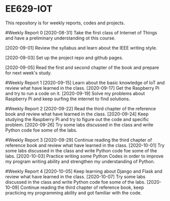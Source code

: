 # EE629-IOT
This repository is for  weekly reports, codes and projects.

#Weekly Report 0
[2020-08-31] Take the first class of Internet of Things and have a preliminary understanding ot this course.

[2020-09-01] Review the syllabus and learn about the IEEE writing style.

[2020-09-03] Set up the project repo and github pages.

[2020-09-05] Read the first and second chapter of the book and prepare for next week's study.

#Weekly Report 1
[2020-09-15] Learn about the basic knowledge of IoT and review what have learned in the class.
[2020-09-17] Get the Raspberry Pi and try to run a code on it.
[2020-09-19] Solve my problems about Raspberry Pi and keep surfing the internet to find solutions.

#Weekly Report 2
[2020-09-22] Read the third chapter of the reference book and review what have learned in the class.
[2020-09-24] Keep studying the Raspberry Pi and try to figure out the code and specific problem.
[2020-09-26] Try some labs discussed in the class and write Python code foe some of the labs.

#Weekly Report 3
[2020-09-29] Continue reading the third chapter of reference book and review what have learned in the class.
[2020-10-01] Try some labs discussed in the class and write Python code foe some of the labs.
[2020-10-03] Practice writing some Python Codes in order to improve my program writing ability and strengthen my understanding of Python.

#Weekly Report 4
[2020-10-05] Keep learning about Django and Flask and review what have learned in the class.
[2020-10-07] Try some labs discussed in the class and write Python code foe some of the labs.
[2020-10-09] Continue reading the third chapter of reference book, keep practicing my programming ability and got familiar with the code.
